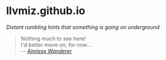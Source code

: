 # llvmiz.github.io

*Distant rumbling hints that something is going on underground*

> Nothing much to see here!<br/>
> I'd better move on, for now... <br/>
> -- <cite>[Aimless Wanderer](http://www.xkcd.com/404/)</cite>

